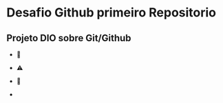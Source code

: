 # Desafio Github primeiro Repositorio
## Projeto DIO sobre Git/Github 
 - 🚧            
 - ⚠️               
 - 🏢

 - 
